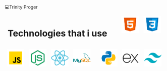 💻Trinity Proger


<div style="display: flex; justify-content: center; gap: 15px; flex-wrap: wrap;">

<h1>Technologies that i use</h1><br><hr>
  <img src="html5.svg.svg" alt="HTML5" style="width: 55px; height: 55px; object-fit: contain;">
  <img src="css3.svg.svg" alt="CSS3" style="width: 55px; height: 55px; object-fit: contain;">
  <img src="javascript.svg.svg" alt="JavaScript" style="width: 55px; height: 55px; object-fit: contain;">
  <img src="node-js.svg" alt="Node.JS" style="width: 55px; height: 55px; object-fit: contain;">
  <img src="react.png" alt="React" style="width: 55px; height: 55px; object-fit: contain;">
  <img src="sql.png" alt="MySQL" style="width: 55px; height: 55px; object-fit: contain;"> <br>
  <img src="p.png" alt="Python" style="width: 55px; height: 55px; object-fit: contain;">
   <img src="exp.png" alt="express" style="width: 55px; height: 55px; object-fit: contain; background-color: white">
   <img src="tail.png" alt="tailwindcss" style="width: 55px; height: 55px; object-fit: contain;">


</div>
